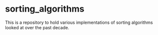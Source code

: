 # sorting_algorithms
This is a repository to hold various implementations of sorting algorithms looked at over the past decade.
